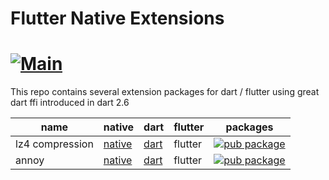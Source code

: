 # Flutter Native Extensions
[![Main](https://github.com/hanabi1224/flutter_native_extensions/actions/workflows/main.yml/badge.svg)](https://github.com/hanabi1224/flutter_native_extensions/actions/workflows/main.yml)
======

This repo contains several extension packages for dart / flutter using great dart ffi introduced in dart 2.6

name | native | dart | flutter | packages |
---|---|---|--|--|
lz4 compression | [native](https://github.com/hanabi1224/flutter_native_extensions/tree/master/src/compression/native_compression) | [dart](https://github.com/hanabi1224/flutter_native_extensions/tree/master/src/compression/dart_native_compression) | flutter | [![pub package](https://img.shields.io/pub/v/dart_native_compression.svg)](https://pub.dev/packages/dart_native_compression)
annoy | [native](https://github.com/hanabi1224/RuAnnoy) | [dart](https://github.com/hanabi1224/flutter_native_extensions/tree/master/src/annoy/dart_native_annoy) | flutter | [![pub package](https://img.shields.io/pub/v/dart_native_annoy.svg)](https://pub.dev/packages/dart_native_annoy)
